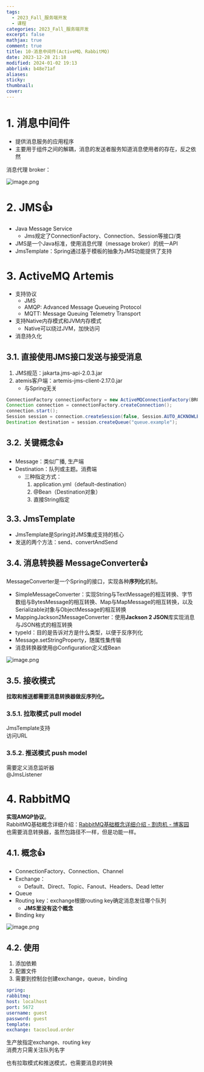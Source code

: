 ```yaml
---
tags:
  - 2023_Fall_服务端开发
  - 课程
categories: 2023_Fall_服务端开发
excerpt: false
mathjax: true
comment: true
title: 10-消息中间件(ActiveMQ、RabbitMQ)
date: 2023-12-28 21:18
modified: 2024-01-02 19:13
abbrlink: b48e71af
aliases:
sticky:
thumbnail:
cover:
---
```


# 1. 消息中间件

- 提供消息服务的应用程序
- 主要用于组件之间的解耦，消息的发送者服务知道消息使用者的存在，反之依然

消息代理 broker：

![image.png](https://chillcharlie-img.oss-cn-hangzhou.aliyuncs.com/image%2F2023%2F11%2F16%2F18-53-01-0b10509f214aed7690a292bddcc3240f-20231116185259-10be9f.png)

# 2. JMS👍

- Java Message Service
	- Jms规定了ConnectionFactory、Connection、Session等接口/类
- JMS是一个Java标准，使用消息代理（message broker）的统一API
- JmsTemplate：Spring通过基于模板的抽象为JMS功能提供了支持

# 3. ActiveMQ Artemis

- 支持协议
	- JMS
	- AMQP: Advanced Message Queueing Protocol
	- MQTT: Message Queuing Telemetry Transport
- 支持Native内存模式和JVM内存模式
	- Native可以绕过JVM，加快访问
- 消息持久化

## 3.1. 直接使用JMS接口发送与接受消息

1. JMS规范：jakarta.jms-api-2.0.3.jar
2. atemis客户端：artemis-jms-client-2.17.0.jar
	- 与Spring无关

```java
ConnectionFactory connectionFactory = new ActiveMQConnectionFactory(BROKER_URL, USERNAME, PASSWORD);
Connection connection = connectionFactory.createConnection();
connection.start();
Session session = connection.createSession(false, Session.AUTO_ACKNOWLEDGE);
Destination destination = session.createQueue("queue.example");
```

## 3.2. 关键概念👍

- Message：类似广播, 生产端
- Destination：队列或主题。消费端
	- 三种指定方式：
		1. application.yml（default-destination）
		2. @Bean（Destination对象）
		3. 直接String指定

## 3.3. JmsTemplate

- JmsTemplate是Spring对JMS集成支持的核心
- 发送的两个方法：send、convertAndSend

## 3.4. 消息转换器 MessageConverter👍

MessageConverter是一个Spring的接口，实现各种**序列化**机制。

- SimpleMessageConverter：实现String与TextMessage的相互转换、字节数组与BytesMessage的相互转换、Map与MapMessage的相互转换，以及Serializable对象与ObjectMessage的相互转换
- MappingJackson2MessageConverter：使用**Jackson 2 JSON**库实现消息与JSON格式的相互转换
- typeId：目的是告诉对方是什么类型，以便于反序列化
- Message.setStringProperty，随属性集传输
- 消息转换器使用@Configuration定义成Bean

![image.png](https://chillcharlie-img.oss-cn-hangzhou.aliyuncs.com/image%2F2023%2F12%2F31%2F17-02-28-148a7c245eb17542de98c2c91efe9929-20231231170228-794f8b.png)

## 3.5. 接收模式

**拉取和推送都需要消息转换器做反序列化。**

### 3.5.1. 拉取模式 pull model

JmsTemplate支持  
访问URL

### 3.5.2. 推送模式 push model

需要定义消息监听器  
@JmsListener

# 4. RabbitMQ

**实现AMQP协议**。  
RabbitMQ基础概念详细介绍：[RabbitMQ基础概念详细介绍 - 割肉机 - 博客园](https://www.cnblogs.com/williamjie/p/9481774.html)  
也需要消息转换器，虽然包路径不一样，但是功能一样。

## 4.1. 概念👍

- ConnectionFactory、Connection、Channel
- Exchange：
	- Default、Direct、Topic、Fanout、Headers、Dead letter
- Queue
- Routing key：exchange根据routing key确定消息发往哪个队列
	- **JMS里没有这个概念**
- Binding key

![image.png](https://chillcharlie-img.oss-cn-hangzhou.aliyuncs.com/image%2F2023%2F11%2F16%2F20-31-55-d57a847ec3e2d2ed48f59f6b49ec2e0c-20231116203155-0bdbb4.png)

## 4.2. 使用

1. 添加依赖
2. 配置文件
3. 需要到控制台创建exchange，queue，binding

```yaml
spring:
rabbitmq:
host: localhost
port: 5672
username: guest
password: guest
template:
exchange: tacocloud.order
```

生产放指定exchange、routing key  
消费方只需关注队列名字

也有拉取模式和推送模式，也需要消息的转换